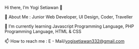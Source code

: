 Hi there, I’m Yogi Setiawan 👋

🧑 About Me : Junior Web Developer, UI Design, Coder, Traveller

🌱 I’m currently learning Javascript Programming Language, PHP Programming Language, HTML & CSS

📫 How to reach me : E - Mail/yogisetiawan332@gmail.com
